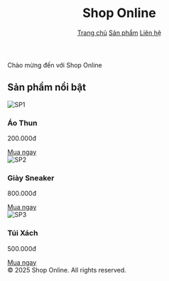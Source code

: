 <!DOCTYPE html>
<html lang="vi">
<head>
  <meta charset="UTF-8">
  <meta name="viewport" content="width=device-width, initial-scale=1.0">
  <title>Shop Online</title>
  <link rel="stylesheet" href="./css/formm.css">
</head>
<body>

  <header>
    <h1>Shop Online</h1>
    <nav>
      <a href="#">Trang chủ</a>
      <a href="#">Sản phẩm</a>
      <a href="#">Liên hệ</a>
    </nav>
  </header>

  <div class="banner">
    Chào mừng đến với Shop Online
  </div>

  <div class="container">
    <h2>Sản phẩm nổi bật</h2>
    <div class="products">
      <div class="product">
        <img src="./img/ao phong.jpg" alt="SP1">
        <h3>Áo Thun</h3>
        <p class="price">200.000đ</p>
        <a href="#" class="btn">Mua ngay</a>
      </div>
      <div class="product">
        <img src="./img/download.jpg" alt="SP2">
        <h3>Giày Sneaker</h3>
        <p class="price">800.000đ</p>
        <a href="#" class="btn">Mua ngay</a>
      </div>
      <div class="product">
        <img src="./img/tui xach.jpg" alt="SP3">
        <h3>Túi Xách</h3>
        <p class="price">500.000đ</p>
        <a href="#" class="btn">Mua ngay</a>
      </div>
    </div>
  </div>

  <footer>
    © 2025 Shop Online. All rights reserved.
  </footer>

</body>
</html>

